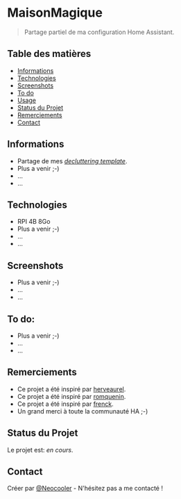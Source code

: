 # MaisonMagique
> Partage partiel de ma configuration Home Assistant.

## Table des matières
* [Informations](#informations)
* [Technologies](#technologies)
* [Screenshots](#screenshots)
* [To do](#to-do)
* [Usage](#usage)
* [Status du Projet](#status-du-projet)
* [Remerciements](#remerciements)
* [Contact](#contact)

## Informations
- Partage de mes [_decluttering template_](https://github.com/custom-cards/decluttering-card).
- Plus a venir ;-)
- ...
- ...


## Technologies
- RPI 4B 8Go
- Plus a venir ;-)
- ...
- ...


## Screenshots
- Plus a venir ;-)
- ...
- ...
<!-- ![Example screenshot](./img/screenshot.png) -->


## To do:
- Plus a venir ;-)
- ...
- ...


## Remerciements
- Ce projet a été inspiré par [herveaurel](https://github.com/herveaurel/HomeAssistant).
- Ce projet a été inspiré par [romquenin](https://github.com/romquenin/home-assistant-config-fr).
- Ce projet a été inspiré par [frenck](https://github.com/frenck/home-assistant-config).
- Un grand merci à toute la communauté HA ;-)


## Status du Projet
Le projet est: _en cours_.


## Contact
Créer par [@Neocooler](https://github.com/NeoCooler) - N'hésitez pas a me contacté !
